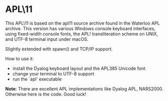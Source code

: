 APL\11
======

This APL\11 is based on the apl11 source archive found in the Waterloo
APL archive.  This version has various Windows console keyboard interfaces,
using fixed-width console fonts, the APL! transliteration scheme on UNIX,
and UTF-8 terminal input under macOS.

Slightly extended with spawn() and TCP/IP support.

How to use it:
  * install the Dyalog keyboard layout and the APL385 Unicode font
  * change your terminal to UTF-8 support
  * run the `apl' executable

**Note**: There are excellent APL implementations like Dyalog APL, NARS2000.
Otherwise here is the code. Good luck!
